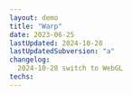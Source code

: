 ```yaml
---
layout: demo
title: "Warp"
date: 2023-06-25
lastUpdated: 2024-10-28
lastUpdatedSubversion: "a"
changelog:
  2024-10-28 switch to WebGL
techs:
---
```




